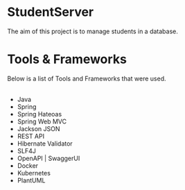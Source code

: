 # StudentServer
<div>
  The aim of this project is to manage students in a database.
</div>

# Tools & Frameworks
<div>
  Below is a list of Tools and Frameworks that were used. 
</div>
<br>
<ul>
  <li>Java</li>
  <li>Spring</li>
  <li>Spring Hateoas</li>
  <li>Spring Web MVC</li>
  <li>Jackson JSON</li>
  <li>REST API</li>
  <li>Hibernate Validator</li>
  <li>SLF4J</li>
  <li>OpenAPI | SwaggerUI</li>
  <li>Docker</li>
  <li>Kubernetes</li>
  <li>PlantUML</li>
</ul>
